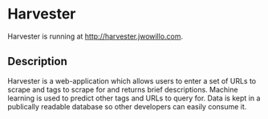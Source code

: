 # Harvester

Harvester is running at http://harvester.jwowillo.com.

## Description

Harvester is a web-application which allows users to enter a set of URLs to
scrape and tags to scrape for and returns brief descriptions. Machine learning
is used to predict other tags and URLs to query for. Data is kept in a
publically readable database so other developers can easily consume it.
